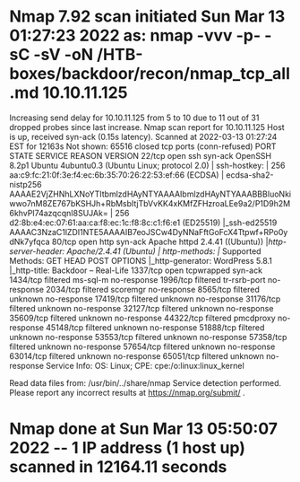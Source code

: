 # Nmap 7.92 scan initiated Sun Mar 13 01:27:23 2022 as: nmap -vvv -p- -sC -sV -oN /HTB-boxes/backdoor/recon/nmap_tcp_all.md 10.10.11.125
Increasing send delay for 10.10.11.125 from 5 to 10 due to 11 out of 31 dropped probes since last increase.
Nmap scan report for 10.10.11.125
Host is up, received syn-ack (0.15s latency).
Scanned at 2022-03-13 01:27:24 EST for 12163s
Not shown: 65516 closed tcp ports (conn-refused)
PORT      STATE    SERVICE      REASON      VERSION
22/tcp    open     ssh          syn-ack     OpenSSH 8.2p1 Ubuntu 4ubuntu0.3 (Ubuntu Linux; protocol 2.0)
| ssh-hostkey: 
|   256 aa:c9:fc:21:0f:3e:f4:ec:6b:35:70:26:22:53:ef:66 (ECDSA)
| ecdsa-sha2-nistp256 AAAAE2VjZHNhLXNoYTItbmlzdHAyNTYAAAAIbmlzdHAyNTYAAABBBIuoNkiwwo7nM8ZE767bKSHJh+RbMsbItjTbVvKK4xKMfZFHzroaLEe9a2/P1D9h2M6khvPI74azqcqnI8SUJAk=
|   256 d2:8b:e4:ec:07:61:aa:ca:f8:ec:1c:f8:8c:c1:f6:e1 (ED25519)
|_ssh-ed25519 AAAAC3NzaC1lZDI1NTE5AAAAIB7eoJSCw4DyNNaFftGoFcX4Ttpwf+RPo0ydNk7yfqca
80/tcp    open     http         syn-ack     Apache httpd 2.4.41 ((Ubuntu))
|_http-server-header: Apache/2.4.41 (Ubuntu)
| http-methods: 
|_  Supported Methods: GET HEAD POST OPTIONS
|_http-generator: WordPress 5.8.1
|_http-title: Backdoor &#8211; Real-Life
1337/tcp  open     tcpwrapped   syn-ack
1434/tcp  filtered ms-sql-m     no-response
1996/tcp  filtered tr-rsrb-port no-response
2034/tcp  filtered scoremgr     no-response
8565/tcp  filtered unknown      no-response
17419/tcp filtered unknown      no-response
31176/tcp filtered unknown      no-response
32127/tcp filtered unknown      no-response
35609/tcp filtered unknown      no-response
44322/tcp filtered pmcdproxy    no-response
45148/tcp filtered unknown      no-response
51888/tcp filtered unknown      no-response
53553/tcp filtered unknown      no-response
57358/tcp filtered unknown      no-response
57654/tcp filtered unknown      no-response
63014/tcp filtered unknown      no-response
65051/tcp filtered unknown      no-response
Service Info: OS: Linux; CPE: cpe:/o:linux:linux_kernel

Read data files from: /usr/bin/../share/nmap
Service detection performed. Please report any incorrect results at https://nmap.org/submit/ .
# Nmap done at Sun Mar 13 05:50:07 2022 -- 1 IP address (1 host up) scanned in 12164.11 seconds
